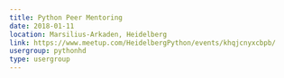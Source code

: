 ```yaml
---
title: Python Peer Mentoring
date: 2018-01-11
location: Marsilius-Arkaden, Heidelberg
link: https://www.meetup.com/HeidelbergPython/events/khqjcnyxcbpb/
usergroup: pythonhd
type: usergroup
---
```

